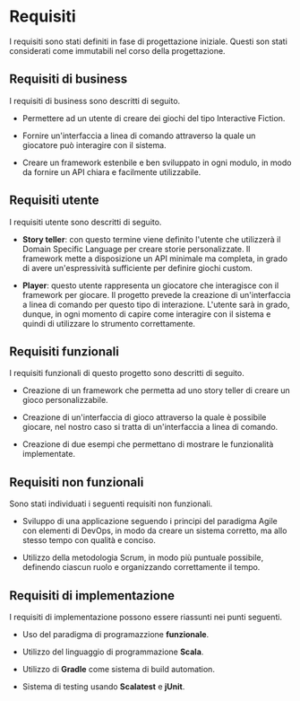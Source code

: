 # Requisiti

I requisiti sono stati definiti in fase di progettazione iniziale. Questi son
stati considerati come immutabili nel corso della progettazione.

## Requisiti di business

I requisiti di business sono descritti di seguito.

- Permettere ad un utente di creare dei giochi del tipo Interactive Fiction.

- Fornire un'interfaccia a linea di comando attraverso la quale un giocatore può
  interagire con il sistema.

- Creare un framework estenbile e ben sviluppato in ogni modulo, in modo da
  fornire un API chiara e facilmente utilizzabile.

## Requisiti utente

I requisiti utente sono descritti di seguito.

- **Story teller**: con questo termine viene definito l'utente che utilizzerà il
  Domain Specific Language per creare storie personalizzate. Il framework mette
  a disposizione un API minimale ma completa, in grado di avere un'espressività
  sufficiente per definire giochi custom.

- **Player**: questo utente rappresenta un giocatore che interagisce con il
  framework per giocare. Il progetto prevede la creazione di un'interfaccia a
  linea di comando per questo tipo di interazione. L'utente sarà in grado,
  dunque, in ogni momento di capire come interagire con il sistema e quindi di
  utilizzare lo strumento correttamente.

## Requisiti funzionali

I requisiti funzionali di questo progetto sono descritti di seguito.

- Creazione di un framework che permetta ad uno story teller di creare un gioco
  personalizzabile.

- Creazione di un'interfaccia di gioco attraverso la quale è possibile giocare,
  nel nostro caso si tratta di un'interfaccia a linea di comando.

- Creazione di due esempi che permettano di mostrare le funzionalità
  implementate.

## Requisiti non funzionali

Sono stati individuati i seguenti requisiti non funzionali.

- Sviluppo di una applicazione seguendo i principi del paradigma Agile con
  elementi di DevOps, in modo da creare un sistema corretto, ma allo stesso
  tempo con qualità e conciso.

- Utilizzo della metodologia Scrum, in modo più puntuale possibile, definendo
  ciascun ruolo e organizzando correttamente il tempo.

## Requisiti di implementazione

I requisiti di implementazione possono essere riassunti nei punti seguenti.

- Uso del paradigma di programazzione **funzionale**.

- Utilizzo del linguaggio di programmazione **Scala**.

- Utilizzo di **Gradle** come sistema di build automation.

- Sistema di testing usando **Scalatest** e **jUnit**.
